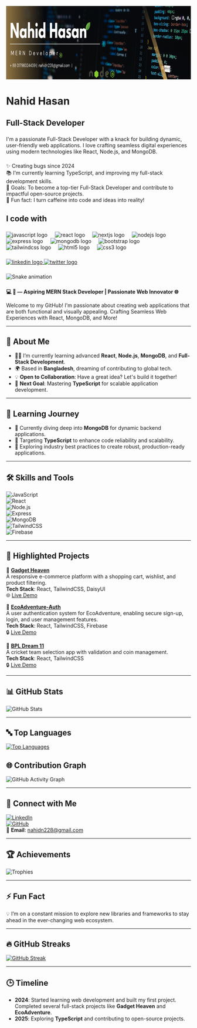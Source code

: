 <div align="center">
  <img height="200" src="https://raw.githubusercontent.com/nahidn228/nahidn228/refs/heads/main/nahidn228.png"  />
</div>

###

<h1 align="left">Nahid Hasan</h1>

###

<h2 align="left">Full-Stack Developer</h2>

###

<p align="left">I'm a passionate Full-Stack Developer with a knack for building dynamic, user-friendly web applications. I love crafting seamless digital experiences using modern technologies like React, Node.js, and MongoDB.</p>

###

<p align="left">✨ Creating bugs since 2024<br>📚 I'm currently learning TypeScript, and improving my full-stack development skills.<br>🎯 Goals: To become a top-tier Full-Stack Developer and contribute to impactful open-source projects.<br>🎲 Fun fact: I turn caffeine into code and ideas into reality!</p>

###

<h2 align="left">I code with</h2>

###

<div align="left">
  <img src="https://cdn.jsdelivr.net/gh/devicons/devicon/icons/javascript/javascript-original.svg" height="40" alt="javascript logo"  />
  <img width="12" />
  <img src="https://cdn.jsdelivr.net/gh/devicons/devicon/icons/react/react-original.svg" height="40" alt="react logo"  />
  <img width="12" />
  <img src="https://cdn.jsdelivr.net/gh/devicons/devicon/icons/nextjs/nextjs-original.svg" height="40" alt="nextjs logo"  />
  <img width="12" />
  <img src="https://cdn.jsdelivr.net/gh/devicons/devicon/icons/nodejs/nodejs-original.svg" height="40" alt="nodejs logo"  />
  <img width="12" />
  <img src="https://cdn.jsdelivr.net/gh/devicons/devicon/icons/express/express-original.svg" height="40" alt="express logo"  />
  <img width="12" />
  <img src="https://cdn.jsdelivr.net/gh/devicons/devicon/icons/mongodb/mongodb-original.svg" height="40" alt="mongodb logo"  />
  <img width="12" />
  <img src="https://cdn.jsdelivr.net/gh/devicons/devicon/icons/bootstrap/bootstrap-original.svg" height="40" alt="bootstrap logo"  />
  <img width="12" />
  <img src="https://cdn.jsdelivr.net/gh/devicons/devicon/icons/tailwindcss/tailwindcss-original-wordmark.svg" height="40" alt="tailwindcss logo"  />
  <img width="12" />
  <img src="https://cdn.jsdelivr.net/gh/devicons/devicon/icons/html5/html5-original.svg" height="40" alt="html5 logo"  />
  <img width="12" />
  <img src="https://cdn.jsdelivr.net/gh/devicons/devicon/icons/css3/css3-original.svg" height="40" alt="css3 logo"  />
</div>

###

<div align="left">
  <a href="https://www.linkedin.com/in/nahidn228/" target="_blank">
    <img src="https://raw.githubusercontent.com/maurodesouza/profile-readme-generator/master/src/assets/icons/social/linkedin/default.svg" width="52" height="40" alt="linkedin logo"  />
  </a>
  <a href="https://x.com/nahidn228" target="_blank">
    <img src="https://raw.githubusercontent.com/maurodesouza/profile-readme-generator/master/src/assets/icons/social/twitter/default.svg" width="52" height="40" alt="twitter logo"  />
  </a>
</div>

###

<img src="https://raw.githubusercontent.com/nahidn228/nahidn228/output/snake.svg" alt="Snake animation" />

###

**💻 🚀 — Aspiring MERN Stack Developer | Passionate Web Innovator 🌐**  

Welcome to my GitHub! I'm passionate about creating web applications that are both functional and visually appealing. Crafting Seamless Web Experiences with React, MongoDB, and More!

---

## 🌟 **About Me**

- 🧑‍💻 I’m currently learning advanced **React**, **Node.js**, **MongoDB**, and **Full-Stack Development**.  
- 🌍 Based in **Bangladesh**, dreaming of contributing to global tech.  
- 💡 **Open to Collaboration**: Have a great idea? Let's build it together!  
- 🎯 **Next Goal**: Mastering **TypeScript** for scalable application development.  

---

## 🎯 **Learning Journey**

- 🌱 Currently diving deep into **MongoDB** for dynamic backend applications.  
- 🎯 Targeting **TypeScript** to enhance code reliability and scalability.  
- 📖 Exploring industry best practices to create robust, production-ready applications.  

---

## 🛠️ **Skills and Tools**

![JavaScript](https://img.shields.io/badge/JavaScript-%23323330.svg?style=flat&logo=javascript&logoColor=%23F7DF1E)  
![React](https://img.shields.io/badge/React-%2320232a.svg?style=flat&logo=react&logoColor=%2361DAFB)  
![Node.js](https://img.shields.io/badge/Node.js-%2343853D.svg?style=flat&logo=node.js&logoColor=white)  
![Express](https://img.shields.io/badge/Express-%23000000.svg?style=flat&logo=express&logoColor=white)  
![MongoDB](https://img.shields.io/badge/MongoDB-%2347A248.svg?style=flat&logo=mongodb&logoColor=white)  
![TailwindCSS](https://img.shields.io/badge/TailwindCSS-%2338B2AC.svg?style=flat&logo=tailwind-css&logoColor=white)  
![Firebase](https://img.shields.io/badge/Firebase-%23039BE5.svg?style=flat&logo=firebase)  

---

## 🚀 **Highlighted Projects**

🌟 **[Gadget Heaven](https://github.com/nahidn228/gadget-heaven)**  
A responsive e-commerce platform with a shopping cart, wishlist, and product filtering.  
**Tech Stack**: React, TailwindCSS, DaisyUI  
🌐 [Live Demo](https://gadget-bd.surge.sh/)

🌟 **[EcoAdventure-Auth](https://github.com/nahidn228/EcoAdventure-Auth)**  
A user authentication system for EcoAdventure, enabling secure sign-up, login, and user management features.  
**Tech Stack**: React, TailwindCSS, Firebase  
🔒 [Live Demo](https://eco-adventure-auth-demo.surge.sh/)

🌟 **[BPL Dream 11](https://github.com/nahidn228/bpl-dream-11)**  
A cricket team selection app with validation and coin management.  
**Tech Stack**: React, TailwindCSS  
🔒 [Live Demo](https://dream-xi.surge.sh/)

---



## 📊 **GitHub Stats**

![GitHub Stats](https://github-readme-stats.vercel.app/api?username=nahidn228&show_icons=true&theme=radical&hide_title=true&count_private=true)

---

## 🔤 Top Languages

<p >
  <a href="https://github.com/nahidn228">
    <img src="https://github-readme-stats.vercel.app/api/top-langs/?username=nahidn228&layout=compact&theme=radical" alt="Top Languages" />
  </a>
</p>



## 🌐 **Contribution Graph**

![GitHub Activity Graph](https://github-readme-activity-graph.vercel.app/graph?username=nahidn228&theme=github)

---

## 🤝 **Connect with Me**

[![LinkedIn](https://img.shields.io/badge/LinkedIn-Connect-blue?style=flat&logo=linkedin)](https://www.linkedin.com/in/nahidn228/)  
[![GitHub](https://img.shields.io/badge/GitHub-Follow-lightgray?style=flat&logo=github)](https://github.com/nahidn228/)  
📧 **Email**: nahidn228@gmail.com  

---

## 🏆 **Achievements**

![Trophies](https://github-profile-trophy.vercel.app/?username=nahidn228&theme=radical)

---

## ⚡ **Fun Fact**

💡 I’m on a constant mission to explore new libraries and frameworks to stay ahead in the ever-changing web ecosystem.

---

## 🔥 **GitHub Streaks**

[![GitHub Streak](https://streak-stats.demolab.com?user=nahidn228)](https://git.io/streak-stats)






---

## 🕒 **Timeline**
 
- **2024**: Started learning web development and built my first project. Completed several full-stack projects like **Gadget Heaven** and **EcoAdventure**.  
- **2025**: Exploring **TypeScript** and contributing to open-source projects.  
